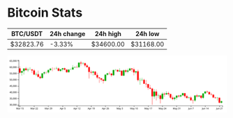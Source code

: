 # Bitcoin Stats

BTC/USDT|24h change|24h high|24h low|
|---|---|---|---|
|$32823.76|-3.33%|$34600.00|$31168.00|

<img src="./chart.svg">
